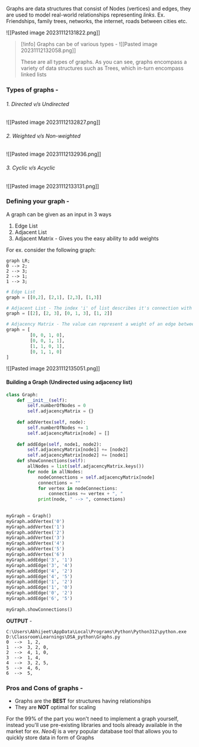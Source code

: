 Graphs are data structures that consist of Nodes (vertices) and edges, they are used to model real-world relationships representing _links_. Ex. Friendships, family trees, networks, the internet, roads between cities etc.

![[Pasted image 20231112131822.png]]

>[!info]  Graphs can be of various types - 
> ![[Pasted image 20231112132058.png]]
> 
> These are all types of graphs. As you can see, graphs encompass a variety of data structures such as Trees, which in-turn encompass linked lists


### Types of graphs - 
###### 1. Directed v/s Undirected

![[Pasted image 20231112132827.png]]

###### 2. Weighted v/s Non-weighted

![[Pasted image 20231112132936.png]]

###### 3. Cyclic v/s Acyclic 

![[Pasted image 20231112133131.png]]


### Defining your graph - 

A graph can be given as an input in 3 ways 
1. Edge List
2. Adjacent List
3. Adjacent Matrix - Gives you the easy ability to add weights

For ex. consider the following graph: 

```mermaid
graph LR;
0 --> 2;
2 --> 3;
2 --> 1;
1 --> 3;
```

```python
# Edge List
graph = [[0,2], [2,1], [2,3], [1,3]]

# Adjacent List - The index 'i' of list describes it's connection with other nodes
graph = [[2], [2, 3], [0, 1, 3], [1, 2]]

# Adjacency Matrix - The value can represent a weight of an edge between two nodes
graph = [
		 [0, 0, 1, 0],
		 [0, 0, 1, 1],
		 [1, 1, 0, 1],
		 [0, 1, 1, 0]
]
```

![[Pasted image 20231112135051.png]]

#### Building a Graph (Undirected using adjacency list)
```python
class Graph:  
    def __init__(self):  
        self.numberOfNodes = 0  
        self.adjacencyMatrix = {}  
  
    def addVertex(self, node):  
        self.numberOfNodes += 1  
        self.adjacencyMatrix[node] = []  
  
    def addEdge(self, node1, node2):  
        self.adjacencyMatrix[node1] += [node2]  
        self.adjacencyMatrix[node2] += [node1]  
    def showConnections(self):  
        allNodes = list(self.adjacencyMatrix.keys())  
        for node in allNodes:  
            nodeConnections = self.adjacencyMatrix[node]  
            connections = ""  
            for vertex in nodeConnections:  
                connections += vertex + ", "  
            print(node, " --> ", connections)  
  
  
myGraph = Graph()  
myGraph.addVertex('0')  
myGraph.addVertex('1')  
myGraph.addVertex('2')  
myGraph.addVertex('3')  
myGraph.addVertex('4')  
myGraph.addVertex('5')  
myGraph.addVertex('6')  
myGraph.addEdge('3', '1')  
myGraph.addEdge('3', '4')  
myGraph.addEdge('4', '2')  
myGraph.addEdge('4', '5')  
myGraph.addEdge('1', '2')  
myGraph.addEdge('1', '0')  
myGraph.addEdge('0', '2')  
myGraph.addEdge('6', '5')  
  
myGraph.showConnections()
```

__OUTPUT__ - 
```
C:\Users\Abhijeet\AppData\Local\Programs\Python\Python312\python.exe D:\Classroom\Learnings\DSA_python\Graphs.py 
0  -->  1, 2, 
1  -->  3, 2, 0, 
2  -->  4, 1, 0, 
3  -->  1, 4, 
4  -->  3, 2, 5, 
5  -->  4, 6, 
6  -->  5, 
```

### Pros and Cons of graphs - 
- Graphs are the **BEST** for structures having relationships
- They are **NOT** optimal for scaling


For the 99% of the part you won't need to implement a graph yourself, instead you'll use pre-existing libraries and tools already available in the market for ex. _Neo4j_ is a very popular database tool that allows you to quickly store data in form of Graphs